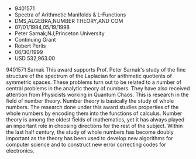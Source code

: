 
* 9401571
* Spectra of Arithmetic Manifolds & L-Functions
* DMS,ALGEBRA,NUMBER THEORY,AND COM
* 07/01/1994,05/19/1998
* Peter Sarnak,NJ,Princeton University
* Continuing Grant
* Robert Perlis
* 06/30/1999
* USD 532,963.00

9401571 Sarnak This award supports Prof. Peter Sarnak's study of the fine
structure of the spectrum of the Laplacian for arithmetic quotients of symmetric
spaces. These problems turn out to be related to a number of central problems in
the analytic theory of numbers. They have also received attention from
Physicists working in Quantum Chaos. This is research in the field of number
theory. Number theory is basically the study of whole numbers. The research done
under this award studies properties of the whole numbers by encoding them into
the functions of calculus. Number theory is among the oldest fields of
mathematics, yet it has always played an important role in choosing directions
for the rest of the subject. Within the last half century, the study of whole
numbers has become doubly important as the theory has been used to develop new
algorithms for computer science and to construct new error correcting codes for
electronics.
